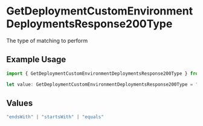 # GetDeploymentCustomEnvironmentDeploymentsResponse200Type

The type of matching to perform

## Example Usage

```typescript
import { GetDeploymentCustomEnvironmentDeploymentsResponse200Type } from "@vercel/sdk/models/getdeploymentop.js";

let value: GetDeploymentCustomEnvironmentDeploymentsResponse200Type = "equals";
```

## Values

```typescript
"endsWith" | "startsWith" | "equals"
```
